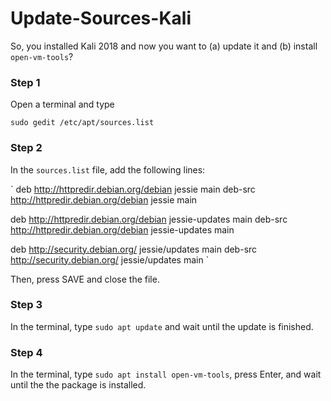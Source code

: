 # Update-Sources-Kali

So, you installed Kali 2018 and now you want to (a) update it and (b) install `open-vm-tools`?

### Step 1

Open a terminal and type

`sudo gedit /etc/apt/sources.list`

### Step 2

In the `sources.list` file, add the following lines:

`
deb http://httpredir.debian.org/debian jessie main
deb-src http://httpredir.debian.org/debian jessie main

deb http://httpredir.debian.org/debian jessie-updates main
deb-src http://httpredir.debian.org/debian jessie-updates main

deb http://security.debian.org/ jessie/updates main
deb-src http://security.debian.org/ jessie/updates main
`

Then, press SAVE and close the file.

### Step 3

In the terminal, type `sudo apt update` and wait until the update is finished.

### Step 4

In the terminal, type `sudo apt install open-vm-tools`, press Enter, and wait until the the package is installed.
